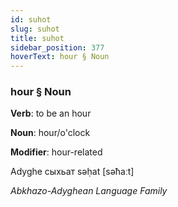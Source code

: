 ```yaml
---
id: suhot
slug: suhot
title: suhot
sidebar_position: 377
hoverText: hour § Noun
---
```


### hour § Noun

**Verb**: to be an hour

**Noun**: hour/o'clock

**Modifier**: hour-related

Adyghe сыхьат səḥat [səħaːt]

*Abkhazo-Adyghean Language Family*